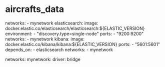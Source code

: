 # aircrafts_data

networks:
      - mynetwork
  elasticsearch:
    image: docker.elastic.co/elasticsearch/elasticsearch:${ELASTIC_VERSION}
    environment:
      - "discovery.type=single-node"
    ports:
      - "9200:9200"
    networks:
      - mynetwork
  kibana:
    image: docker.elastic.co/kibana/kibana:${ELASTIC_VERSION}
    ports:
      - "5601:5601"
    depends_on:
      - elasticsearch
    networks:
      - mynetwork

networks:
  mynetwork:
    driver: bridge
